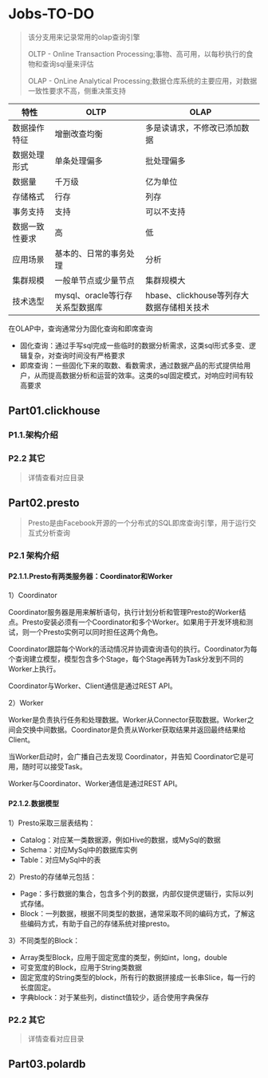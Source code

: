 # Jobs-TO-DO

> 该分支用来记录常用的olap查询引擎
>
> OLTP - Online Transaction Processing;事物、高可用，以每秒执行的食物和查询sql量来评估
> 
> OLAP - OnLine Analytical Processing;数据仓库系统的主要应用，对数据一致性要求不高，侧重决策支持


| 特性 | OLTP | OLAP |
| -- | --| -- |
| 数据操作特征 | 增删改查均衡 | 多是读请求，不修改已添加数据 |
| 数据处理形式 | 单条处理偏多 | 批处理偏多 |
| 数据量 | 千万级 | 亿为单位 |
| 存储格式 | 行存 | 列存 |
| 事务支持 | 支持 | 可以不支持 |
| 数据一致性要求 | 高 | 低 |
| 应用场景 | 基本的、日常的事务处理 | 分析 |
| 集群规模 | 一般单节点或少量节点 | 集群规模大 |
| 技术选型 | mysql、oracle等行存关系型数据库 | hbase、clickhouse等列存大数据存储相关技术 |

在OLAP中，查询通常分为固化查询和即席查询

- 固化查询：通过手写sql完成一些临时的数据分析需求，这类sql形式多变、逻辑复杂，对查询时间没有严格要求
- 即席查询：一些固化下来的取数、看数需求，通过数据产品的形式提供给用户，从而提高数据分析和运营的效率。这类的sql固定模式，对响应时间有较高要求

## Part01.clickhouse
> 
### P1.1.架构介绍

### P2.2 其它
> 详情查看对应目录


## Part02.presto
> Presto是由Facebook开源的一个分布式的SQL即席查询引擎，用于运行交互式分析查询

### P2.1 架构介绍

#### P2.1.1.Presto有两类服务器：Coordinator和Worker

1）Coordinator

Coordinator服务器是用来解析语句，执行计划分析和管理Presto的Worker结点。Presto安装必须有一个Coordinator和多个Worker。如果用于开发环境和测试，则一个Presto实例可以同时担任这两个角色。

Coordinator跟踪每个Work的活动情况并协调查询语句的执行。Coordinator为每个查询建立模型，模型包含多个Stage，每个Stage再转为Task分发到不同的Worker上执行。

Coordinator与Worker、Client通信是通过REST API。


2）Worker

Worker是负责执行任务和处理数据。Worker从Connector获取数据。Worker之间会交换中间数据。Coordinator是负责从Worker获取结果并返回最终结果给Client。

当Worker启动时，会广播自己去发现 Coordinator，并告知 Coordinator它是可用，随时可以接受Task。

Worker与Coordinator、Worker通信是通过REST API。

#### P2.1.2.数据模型

1）Presto采取三层表结构：

- Catalog：对应某一类数据源，例如Hive的数据，或MySql的数据
- Schema：对应MySql中的数据库实例
- Table：对应MySql中的表

2）Presto的存储单元包括：

- Page：多行数据的集合，包含多个列的数据，内部仅提供逻辑行，实际以列式存储。
- Block：一列数据，根据不同类型的数据，通常采取不同的编码方式，了解这些编码方式，有助于自己的存储系统对接presto。

3）不同类型的Block：

- Array类型Block，应用于固定宽度的类型，例如int，long，double
- 可变宽度的Block，应用于String类数据
- 固定宽度的String类型的block，所有行的数据拼接成一长串Slice，每一行的长度固定。
- 字典block：对于某些列，distinct值较少，适合使用字典保存


### P2.2 其它
> 详情查看对应目录


## Part03.polardb
> 


